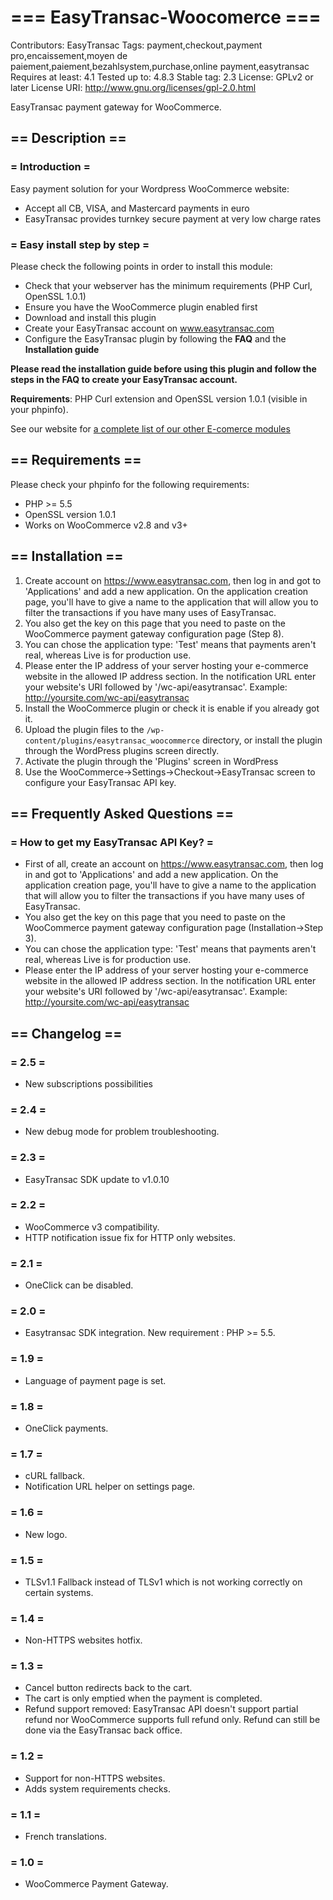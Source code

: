 # === EasyTransac-Woocomerce ===
Contributors: EasyTransac
Tags: payment,checkout,payment pro,encaissement,moyen de paiement,paiement,bezahlsystem,purchase,online payment,easytransac
Requires at least: 4.1
Tested up to: 4.8.3
Stable tag: 2.3
License: GPLv2 or later
License URI: http://www.gnu.org/licenses/gpl-2.0.html

EasyTransac payment gateway for WooCommerce.

## == Description ==

### = Introduction =

Easy payment solution for your Wordpress WooCommerce website:

 * Accept all CB, VISA, and Mastercard payments in euro
 * EasyTransac provides turnkey secure payment at very low charge rates

### = Easy install step by step =

Please check the following points in order to install this module:

 * Check that your webserver has the minimum requirements (PHP Curl, OpenSSL 1.0.1)
 * Ensure you have the WooCommerce plugin enabled first
 * Download and install this plugin
 * Create your EasyTransac account on <a href="https://www.easytransac.com">www.easytransac.com</a>
 * Configure the EasyTransac plugin by following the **FAQ** and the **Installation guide**


**Please read the installation guide before using this plugin and follow the steps in the FAQ to create your EasyTransac account.**

**Requirements**: PHP Curl extension and OpenSSL version 1.0.1 (visible in your phpinfo).

See our website for <a href="https://www.easytransac.com/en/e-comerce">a complete list of our other E-comerce modules</a>

## == Requirements ==

Please check your phpinfo for the following requirements:

 * PHP >= 5.5
 * OpenSSL version 1.0.1
 * Works on WooCommerce v2.8 and v3+

## == Installation ==

1. Create account on https://www.easytransac.com, then log in and got to 'Applications' and add a new application.
On the application creation page, you'll have to give a name to the application that will allow you to filter the transactions if you have many uses of EasyTransac.
2. You also get the key on this page that you need to paste on the WooCommerce payment gateway configuration page (Step 8).
3. You can chose the application type: 'Test' means that payments aren't real, whereas Live is for production use.
4. Please enter the IP address of your server hosting your e-commerce website in the allowed IP address section.
In the notification URL enter your website's URI followed by '/wc-api/easytransac'. Example: http://yoursite.com/wc-api/easytransac
5. Install the WooCommerce plugin or check it is enable if you already got it.
6. Upload the plugin files to the `/wp-content/plugins/easytransac_woocommerce` directory, or install the plugin through the WordPress plugins screen directly.
7. Activate the plugin through the 'Plugins' screen in WordPress
8. Use the WooCommerce->Settings->Checkout->EasyTransac screen to configure your EasyTransac API key.


## == Frequently Asked Questions ==

### = How to get my EasyTransac API Key? =

* First of all, create an account on https://www.easytransac.com, then log in and got to 'Applications' and add a new application.
On the application creation page, you'll have to give a name to the application that will allow you to filter the transactions if you have many uses of EasyTransac.
* You also get the key on this page that you need to paste on the WooCommerce payment gateway configuration page (Installation->Step 3).
* You can chose the application type: 'Test' means that payments aren't real, whereas Live is for production use.
* Please enter the IP address of your server hosting your e-commerce website in the allowed IP address section.
In the notification URL enter your website's URI followed by '/wc-api/easytransac'. Example: http://yoursite.com/wc-api/easytransac
 

## == Changelog ==

### = 2.5 =
* New subscriptions possibilities

### = 2.4 =
* New debug mode for problem troubleshooting.

### = 2.3 =
* EasyTransac SDK update to v1.0.10

### = 2.2 =
* WooCommerce v3 compatibility.
* HTTP notification issue fix for HTTP only websites.

### = 2.1 =
* OneClick can be disabled.

### = 2.0 =
* Easytransac SDK integration. New requirement : PHP >= 5.5.

### = 1.9 =
* Language of payment page is set.

### = 1.8 =
* OneClick payments.

### = 1.7 =
* cURL fallback.
* Notification URL helper on settings page.

### = 1.6 =
* New logo.

### = 1.5 =
* TLSv1.1 Fallback instead of TLSv1 which is not working correctly on certain systems.

### = 1.4 =
* Non-HTTPS websites hotfix.

### = 1.3 =
* Cancel button redirects back to the cart.
* The cart is only emptied when the payment is completed.
* Refund support removed: EasyTransac API doesn't support partial refund nor WooCommerce supports full refund only. Refund can still be done via the EasyTransac back office.

### = 1.2 =
* Support for non-HTTPS websites.
* Adds system requirements checks.

### = 1.1 =
* French translations.

### = 1.0 =
* WooCommerce Payment Gateway.
